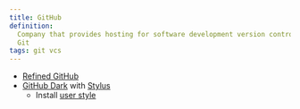 ```yaml
---
title: GitHub
definition:
  Company that provides hosting for software development version control using
  Git
tags: git vcs
---
```


- [Refined GitHub](https://github.com/sindresorhus/refined-github#-refined-github)
- [GitHub Dark](https://github.com/StylishThemes/GitHub-Dark) with
  [Stylus](https://chrome.google.com/webstore/detail/stylus/clngdbkpkpeebahjckkjfobafhncgmne?hl=en)
  - Install
    [user style](https://raw.githubusercontent.com/StylishThemes/GitHub-Dark/master/github-dark.user.css)

